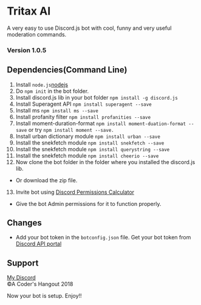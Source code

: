 # Tritax AI
A very easy to use Discord.js bot with cool, funny and very useful moderation commands.
### Version 1.0.5
## Dependencies(Command Line)
1. Install ```node.js```[nodejs](https://nodejs.org/en/)
2. Do ```npm init``` in the bot folder. 
3. Install discord.js lib in your bot folder ```npm install -g discord.js```
4. Install Superagent API ```npm install superagent --save```
5. Install ms ```npm install ms --save```
6. Install profanity filter ```npm install profanities --save```
7. Install moment-duration-format ```npm install moment-duation-format --save``` or try ```npm install moment --save.```
8. Install urban dictionary module ```npm install urban --save```
9. Install the snekfetch module ```npm install snekfetch --save```
10. Install the snekfetch module ```npm install querystring --save```
11. Install the snekfetch module ```npm install cheerio --save``` 
12. Now clone the bot folder in the folder where you installed the discord.js lib.
* Or download the zip file.
13. Invite bot using [Discord Permissions Calculator](https://discordapi.com/permissions.html)
* Give the bot Admin permissions for it to function properly. 

## Changes
* Add your bot token in the ```botconfig.json``` file. Get your bot token from [Discord API portal](https://discordapp.com/developers/docs/intro)
## Support
[My Discord](https://discord.gg/YnBCs4D)<br>
&copy;A Coder's Hangout 2018

Now your bot is setup. Enjoy!!


